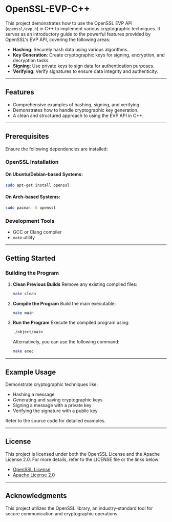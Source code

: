 # OpenSSL-EVP-C++

This project demonstrates how to use the OpenSSL EVP API (`openssl/evp.h`) in C++ to implement various cryptographic techniques. It serves as an introductory guide to the powerful features provided by OpenSSL's EVP API, covering the following areas:

- **Hashing**: Securely hash data using various algorithms.
- **Key Generation**: Create cryptographic keys for signing, encryption, and decryption tasks.
- **Signing**: Use private keys to sign data for authentication purposes.
- **Verifying**: Verify signatures to ensure data integrity and authenticity.

---

## Features
- Comprehensive examples of hashing, signing, and verifying.
- Demonstrates how to handle cryptographic key generation.
- A clean and structured approach to using the EVP API in C++.

---

## Prerequisites

Ensure the following dependencies are installed:

### OpenSSL Installation

#### On Ubuntu/Debian-based Systems:
```bash
sudo apt-get install openssl
```

#### On Arch-based Systems:
```bash
sudo pacman -S openssl
```

### Development Tools
- GCC or Clang compiler
- `make` utility

---

## Getting Started

### Building the Program

1. **Clean Previous Builds**
   Remove any existing compiled files:
   ```bash
   make clean
   ```

2. **Compile the Program**
   Build the main executable:
   ```bash
   make main
   ```

3. **Run the Program**
   Execute the compiled program using:
   ```bash
   ./object/main
   ```
   Alternatively, you can use the following command:
   ```bash
   make exec
   ```

---

## Example Usage

Demonstrate cryptographic techniques like:
- Hashing a message
- Generating and saving cryptographic keys
- Signing a message with a private key
- Verifying the signature with a public key

Refer to the source code for detailed examples.

---

## License

This project is licensed under both the OpenSSL License and the Apache License 2.0. For more details, refer to the LICENSE file or the links below:

- [OpenSSL License](https://www.openssl.org/source/license.html)
- [Apache License 2.0](http://www.apache.org/licenses/LICENSE-2.0)

---

## Acknowledgments

This project utilizes the OpenSSL library, an industry-standard tool for secure communication and cryptographic operations.

